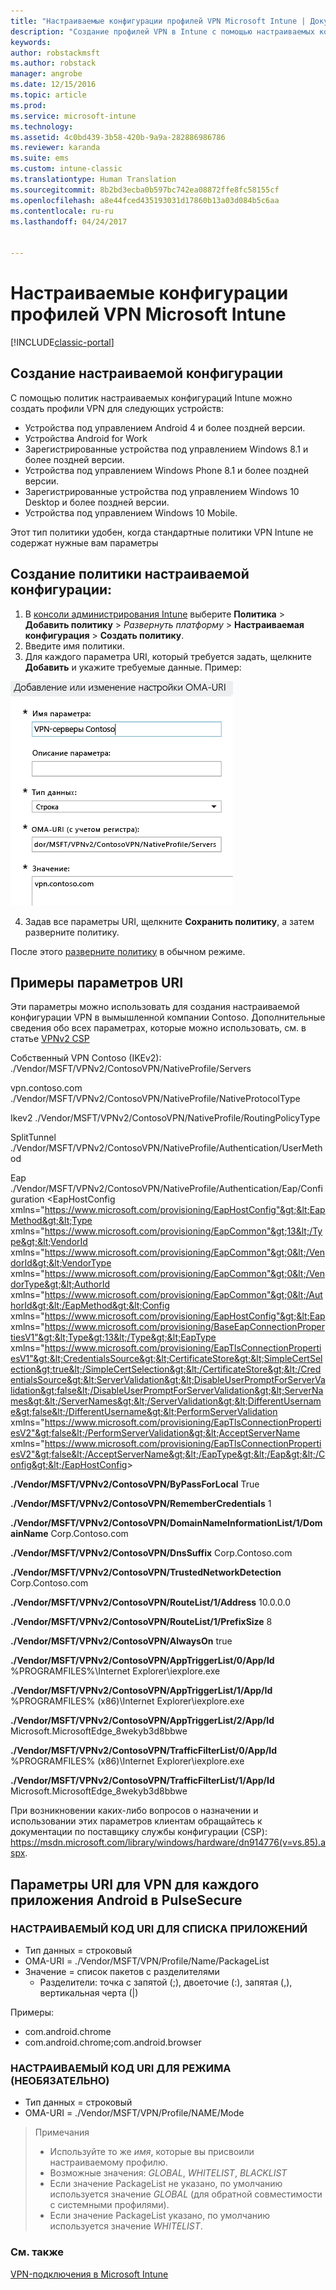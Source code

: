 ```yaml
---
title: "Настраиваемые конфигурации профилей VPN Microsoft Intune | Документы Майкрософт"
description: "Создание профилей VPN в Intune с помощью настраиваемых конфигураций."
keywords: 
author: robstackmsft
ms.author: robstack
manager: angrobe
ms.date: 12/15/2016
ms.topic: article
ms.prod: 
ms.service: microsoft-intune
ms.technology: 
ms.assetid: 4c0bd439-3b58-420b-9a9a-282886986786
ms.reviewer: karanda
ms.suite: ems
ms.custom: intune-classic
ms.translationtype: Human Translation
ms.sourcegitcommit: 8b2bd3ecba0b597bc742ea08872ffe8fc58155cf
ms.openlocfilehash: a8e44fced435193031d17860b13a03d084b5c6aa
ms.contentlocale: ru-ru
ms.lasthandoff: 04/24/2017


---
```


# <a name="custom-configurations-for-microsoft-intune-vpn-profiles"></a>Настраиваемые конфигурации профилей VPN Microsoft Intune

[!INCLUDE[classic-portal](../includes/classic-portal.md)]

## <a name="create-a-custom-configuration"></a>Создание настраиваемой конфигурации
С помощью политик настраиваемых конфигураций Intune можно создать профили VPN для следующих устройств:

* Устройства под управлением Android 4 и более поздней версии.
* Устройства Android for Work
* Зарегистрированные устройства под управлением Windows 8.1 и более поздней версии.
* Устройства под управлением Windows Phone 8.1 и более поздней версии.
* Зарегистрированные устройства под управлением Windows 10 Desktop и более поздней версии.
* Устройства под управлением Windows 10 Mobile.

Этот тип политики удобен, когда стандартные политики VPN Intune не содержат нужные вам параметры

## <a name="to-create-a-custom-configuration-policy"></a>Создание политики настраиваемой конфигурации:

   1. В [консоли администрирования Intune](https://manage.microsoft.com) выберите **Политика** > **Добавить политику** > *Развернуть платформу* > **Настраиваемая конфигурация** > **Создать политику**.
   2. Введите имя политики.
   3. Для каждого параметра URI, который требуется задать, щелкните **Добавить** и укажите требуемые данные. Пример:

   ![Диалоговое окно настраиваемой конфигурации профиля VPN](./media/Intune_Add_VPN_URI.png)

   4.  Задав все параметры URI, щелкните **Сохранить политику**, а затем разверните политику.

После этого [разверните политику](/intune/deploy-use/manage-settings-and-features-on-your-devices-with-microsoft-intune-policies#deploy-a-configuration-policy) в обычном режиме.

## <a name="example-uri-settings"></a>Примеры параметров URI

Эти параметры можно использовать для создания настраиваемой конфигурации VPN в вымышленной компании Contoso.
Дополнительные сведения обо всех параметрах, которые можно использовать, см. в статье [VPNv2 CSP](https://msdn.microsoft.com/library/windows/hardware/dn914776.aspx)

Собственный VPN Contoso (IKEv2): ./Vendor/MSFT/VPNv2/ContosoVPN/NativeProfile/Servers

vpn.contoso.com ./Vendor/MSFT/VPNv2/ContosoVPN/NativeProfile/NativeProtocolType

Ikev2 ./Vendor/MSFT/VPNv2/ContosoVPN/NativeProfile/RoutingPolicyType

SplitTunnel ./Vendor/MSFT/VPNv2/ContosoVPN/NativeProfile/Authentication/UserMethod

Eap ./Vendor/MSFT/VPNv2/ContosoVPN/NativeProfile/Authentication/Eap/Configuration &lt;EapHostConfig xmlns="https://www.microsoft.com/provisioning/EapHostConfig"&gt;&lt;EapMethod&gt;&lt;Type xmlns="https://www.microsoft.com/provisioning/EapCommon"&gt;13&lt;/Type&gt;&lt;VendorId xmlns="https://www.microsoft.com/provisioning/EapCommon"&gt;0&lt;/VendorId&gt;&lt;VendorType xmlns="https://www.microsoft.com/provisioning/EapCommon"&gt;0&lt;/VendorType&gt;&lt;AuthorId xmlns="https://www.microsoft.com/provisioning/EapCommon"&gt;0&lt;/AuthorId&gt;&lt;/EapMethod&gt;&lt;Config xmlns="https://www.microsoft.com/provisioning/EapHostConfig"&gt;&lt;Eap xmlns="https://www.microsoft.com/provisioning/BaseEapConnectionPropertiesV1"&gt;&lt;Type&gt;13&lt;/Type&gt;&lt;EapType xmlns="https://www.microsoft.com/provisioning/EapTlsConnectionPropertiesV1"&gt;&lt;CredentialsSource&gt;&lt;CertificateStore&gt;&lt;SimpleCertSelection&gt;true&lt;/SimpleCertSelection&gt;&lt;/CertificateStore&gt;&lt;/CredentialsSource&gt;&lt;ServerValidation&gt;&lt;DisableUserPromptForServerValidation&gt;false&lt;/DisableUserPromptForServerValidation&gt;&lt;ServerNames&gt;&lt;/ServerNames&gt;&lt;/ServerValidation&gt;&lt;DifferentUsername&gt;false&lt;/DifferentUsername&gt;&lt;PerformServerValidation xmlns="https://www.microsoft.com/provisioning/EapTlsConnectionPropertiesV2"&gt;false&lt;/PerformServerValidation&gt;&lt;AcceptServerName xmlns="https://www.microsoft.com/provisioning/EapTlsConnectionPropertiesV2"&gt;false&lt;/AcceptServerName&gt;&lt;/EapType&gt;&lt;/Eap&gt;&lt;/Config&gt;&lt;/EapHostConfig&gt;

**./Vendor/MSFT/VPNv2/ContosoVPN/ByPassForLocal** True

**./Vendor/MSFT/VPNv2/ContosoVPN/RememberCredentials** 1

**./Vendor/MSFT/VPNv2/ContosoVPN/DomainNameInformationList/1/DomainName** Corp.Contoso.com

**./Vendor/MSFT/VPNv2/ContosoVPN/DnsSuffix** Corp.Contoso.com

**./Vendor/MSFT/VPNv2/ContosoVPN/TrustedNetworkDetection** Corp.Contoso.com

**./Vendor/MSFT/VPNv2/ContosoVPN/RouteList/1/Address** 10.0.0.0

**./Vendor/MSFT/VPNv2/ContosoVPN/RouteList/1/PrefixSize** 8

**./Vendor/MSFT/VPNv2/ContosoVPN/AlwaysOn** true

**./Vendor/MSFT/VPNv2/ContosoVPN/AppTriggerList/0/App/Id** %PROGRAMFILES%\Internet Explorer\iexplore.exe

**./Vendor/MSFT/VPNv2/ContosoVPN/AppTriggerList/1/App/Id** %PROGRAMFILES% (x86)\Internet Explorer\iexplore.exe

**./Vendor/MSFT/VPNv2/ContosoVPN/AppTriggerList/2/App/Id** Microsoft.MicrosoftEdge_8wekyb3d8bbwe

**./Vendor/MSFT/VPNv2/ContosoVPN/TrafficFilterList/0/App/Id** %PROGRAMFILES% (x86)\Internet Explorer\iexplore.exe

**./Vendor/MSFT/VPNv2/ContosoVPN/TrafficFilterList/1/App/Id** Microsoft.MicrosoftEdge_8wekyb3d8bbwe

При возникновении каких-либо вопросов о назначении и использовании этих параметров клиентам обращайтесь к документации по поставщику службы конфигурации (CSP): https://msdn.microsoft.com/library/windows/hardware/dn914776(v=vs.85).aspx.

## <a name="uri-settings-for-android-per-app-vpn-on-pulsesecure"></a>Параметры URI для VPN для каждого приложения Android в PulseSecure
### <a name="custom-uri-for-package-list"></a>НАСТРАИВАЕМЫЙ КОД URI ДЛЯ СПИСКА ПРИЛОЖЕНИЙ
-  Тип данных = строковый
-  OMA-URI = ./Vendor/MSFT/VPN/Profile/Name/PackageList
-  Значение = список пакетов с разделителями
   - Разделители: точка с запятой (;), двоеточие (:), запятая (,), вертикальная черта (|)

Примеры:
- com.android.chrome
- com.android.chrome;com.android.browser

### <a name="custom-uri-for-mode-optional"></a>НАСТРАИВАЕМЫЙ КОД URI ДЛЯ РЕЖИМА (НЕОБЯЗАТЕЛЬНО)
- Тип данных = строковый
- OMA-URI = ./Vendor/MSFT/VPN/Profile/NAME/Mode

> Примечания
> - Используйте то же *имя*, которые вы присвоили настраиваемому профилю.
> - Возможные значения: *GLOBAL*, *WHITELIST*, *BLACKLIST*
> - Если значение PackageList не указано, по умолчанию используется значение *GLOBAL* (для обратной совместимости с системными профилями).
> - Если значение PackageList указано, по умолчанию используется значение *WHITELIST*.


### <a name="see-also"></a>См. также
[VPN-подключения в Microsoft Intune](vpn-connections-in-microsoft-intune.md)

